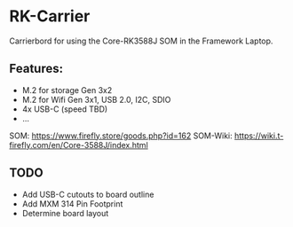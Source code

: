 # RK-Carrier
Carrierbord for using the Core-RK3588J SOM in the Framework Laptop.

## Features:
- M.2 for storage Gen 3x2
- M.2 for Wifi Gen 3x1, USB 2.0, I2C, SDIO
- 4x USB-C (speed TBD)
- ...

SOM: https://www.firefly.store/goods.php?id=162
SOM-Wiki: https://wiki.t-firefly.com/en/Core-3588J/index.html

## TODO
- Add USB-C cutouts to board outline
- Add MXM 314 Pin Footprint
- Determine board layout
